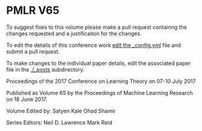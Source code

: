 # PMLR V65

To suggest fixes to this volume please make a pull request containng the changes requested and a justificaiton for the changes.

To edit the details of this conference work [edit the _config.yml](./_config.yml) file and submit a pull request.

To make changes to the individual paper details, edit the associated paper file in the [./_posts](./_posts) subdirectory.

Proceedings of the 2017 Conference on Learning Theory on 07-10 July 2017

Published as Volume 65 by the Proceedings of Machine Learning Research on 18 June 2017.

Volume Edited by:
  Satyen Kale
  Ohad Shamir

Series Editors:
  Neil D. Lawrence
  Mark Reid
